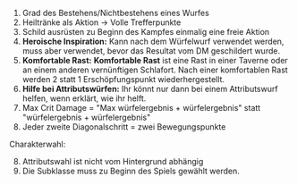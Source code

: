 1. Grad des Bestehens/Nichtbestehens eines Wurfes
2. Heiltränke als Aktion -> Volle Trefferpunkte
3. Schild ausrüsten zu Beginn des Kampfes einmalig eine freie Aktion
4. **Heroische Inspiration:** Kann nach dem Würfelwurf verwendet werden, muss aber verwendet, bevor das Resultat vom DM geschildert wurde.
5. **Komfortable Rast:** **Komfortable Rast** ist eine Rast in einer Taverne oder an einem anderen vernünftigen Schlafort. Nach einer komfortablen Rast werden 2 statt 1 Erschöpfungspunkt wiederhergestellt.
6. **Hilfe bei Attributswürfen:** Ihr könnt nur dann bei einem Attributswurf helfen, wenn erklärt, wie ihr helft.
7. Max Crit Damage = "Max würfelergebnis + würfelergebnis" statt "würfelergebnis + würfelergebnis"
8. Jeder zweite Diagonalschritt = zwei Bewegungspunkte

Charakterwahl:

8. Attributswahl ist nicht vom Hintergrund abhängig
9. Die Subklasse muss zu Beginn des Spiels gewählt werden.